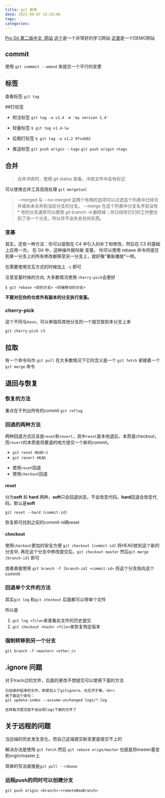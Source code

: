 ```yaml
---
title: git 使用
date: 2021-09-07 15:33:06
tags:
categories:
---
```



[Pro Git 第二版中文, 网站](https://progit.bootcss.com/)
[这个](https://oschina.gitee.io/learn-git-branching/)是一个非常好的学习网站
[这里](https://learngitbranching.js.org/?NODEMO=&locale=zh_CN)是一个DEMO网站



## commit

使用 `git commmit --amend` 来提交一个平行的变更

## 标签

查看标签 `git tag`

##打标签

* 附注标签
`git tag -a v1.4 -m 'my version 1.4'`

* 轻量标签
`$ git tag v1.4-lw`

* 后期打标签
`$ git tag -a v1.2 9fceb02`

* 推送标签
`git push origin --tags`
`git push origin <tag>`


## 合并
> 合并冲突时，使用  git status 查看，冲突文件中会有标记



可以使用合并工具高效处理 `git mergetool`
> --merged 与 --no-merged 这两个有用的选项可以过滤这个列表中已经合并或尚未合并到当前分支的分支。 --merge 在这个列表中分支名字前没有 * 号的分支通常可以使用 git branch -d 删除掉；你已经将它们的工作整合到了另一个分支，所以并不会失去任何东西。

### 变基

其实，还有一种方法：你可以提取在 C4 中引入的补丁和修改，然后在 C3 的基础上应用一次。 在 Git 中，这种操作就叫做 变基。 你可以使用 rebase 命令将提交到某一分支上的所有修改都移至另一分支上，就好像“重新播放”一样。

在需要使用交互方式的时候加上 `-i` 即可

注意变基时候的方向, 大多数情况使用 `cherry-pick`会更好

`$ git rebase <目的分支> <将被移动的分支>`

**不要对在你的仓库外有副本的分支执行变基。**

### cherry-pick

这个不同与`base`，可以单独将其他分支的一个提交放到本分支上来

`git cherry-pick c3`

## 拉取

有一个命令叫作 `git pull` 在大多数情况下它的含义是一个 `git fetch` 紧接着一个 `git merge` 命令

## 退回与恢复

### 恢复的方法

重点在于列出所有的commit
`git reflog`

### 回退的两种方法

两种回退方式应该是`reset`和`revert`，其中`reset`是本地退后，本质是checkout，而`revert`的本质是将要退的地方提交一个新的commit。

- `git reset HEAD~1`
- `git revert HEAD`

* 使用`reset`回退
* 使用`checkout`回退

#### reset
分为**soft** 和 **hard** 两种，**soft**只会回退状态，不会改变代码。**hard**回退会改变代码。默认是**soft**

`git reset --hard [commit-id]`

恢复即可找到之前的commit-id再reset

#### checkout
使用`checkout`更加的安全方便
`git checkout [commit-id]` 将HEAD放到这个新的分支中, 再在这个分支中修改提交后。`git checkout master` 然后`git merge [branch-id]` 即可

或者直接使用 `git branch -f [branch-id] <commit-id>` 将这个分支指向这个commit

### 回退单个文件的方法

其实`git log` 和`git checkout` 后面都可以带单个文件

所以是
1. `git log <file>`来查看此文件的历史提交
2. `git checkout <hash> <file>`来恢复特定版本

### 强制转移到另一个分支
`git branch -f <master> <other_c>`


## .ignore 问题

对于track过的文件，后面的更改不想提交可以使用下面的方法

```
已经维护起来的文件，即使加上了gitignore，也无济于事。<br>
用下面这个命令：
git update-index --assume-unchanged logs/*.log

这样每次提交就不会出现logs下面的文件了
```


## 关于远程的问题

当远端的历史发生变化，而自己这端提交新变更是提交不上的

解决办法是使用 `git fetch` 然后 `git rebase orign/master` 也就是将master基变到orgin/master上

简单的写法直接是`git pull --rebase`


### 远程push的同时可以创建分支

`git push origin <branch>:<remoteNewBranch>`